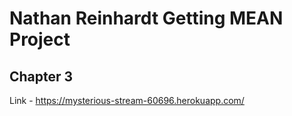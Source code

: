 # Nathan Reinhardt Getting MEAN Project
## Chapter 3
Link - https://mysterious-stream-60696.herokuapp.com/
